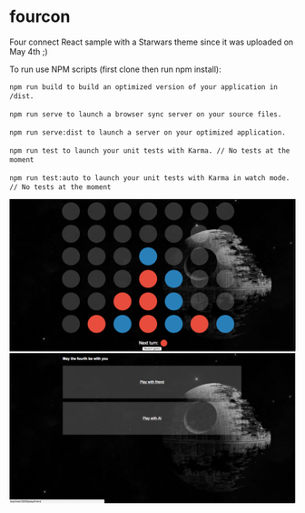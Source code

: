 # fourcon
Four connect React sample with a Starwars theme since it was uploaded on May 4th ;)

To run use NPM scripts (first clone then run npm install):

    npm run build to build an optimized version of your application in /dist.

    npm run serve to launch a browser sync server on your source files.

    npm run serve:dist to launch a server on your optimized application.

    npm run test to launch your unit tests with Karma. // No tests at the moment

    npm run test:auto to launch your unit tests with Karma in watch mode. // No tests at the moment

![Welcome Window](https://raw.githubusercontent.com/JasaNiklanovic/fourcon/master/scr1.png)
![Game Window](https://raw.githubusercontent.com/JasaNiklanovic/fourcon/master/scr2.png)